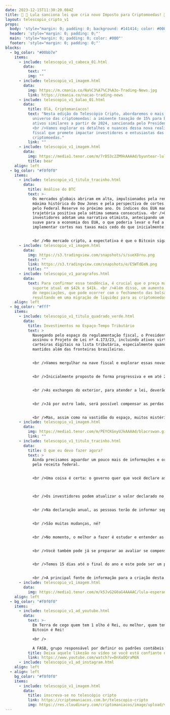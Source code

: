 ```yaml
---
date: 2023-12-15T11:30:20.084Z
title: 💢 💢 Lula sanciona lei que cria novo Imposto para Criptomoedas! 💢 💢
layout: telescopio_cripto_v1
props:
  body: 'style="margin: 0; padding: 0; background: #141414; color: #000"'
  header: 'style="margin: 0; padding: 0;"'
  main: 'style="margin: 0; padding: 0; color: #000"'
  footer: 'style="margin: 0; padding: 0;"'
blocks:
  - bg_color: "#00bb7e"
    items:
      - include: telescopio_v1_cabeca_01.html
        data:
          text: ""
          img: ""
      - include: telescopio_v1_imagem.html
        data:
          img: https://m.cmania.co/Na%C3%A7%C3%A3o-Trading-News.jpg
          link: https://cmania.co/nacao-trading-news
      - include: telescopio_v1_balao_01.html
        data:
          title: Olá, Criptomaníacos!
          text: "Nesta edição do Telescópio Cripto, abordaremos o mais recente marco no
            universo das criptomoedas: a iminente taxação de 15% para Bitcoin e
            ativos similares a partir de 2024, sancionada pelo Presidente Lula.
            <br />Vamos explorar os detalhes e nuances dessa nova realidade
            fiscal que promete impactar investidores e entusiastas das
            criptomoedas."
          link: ""
      - include: telescopio_v1_imagem.html
        data:
          img: https://media1.tenor.com/m/7rD53c2ZM9kAAAAd/byuntear-lula.gif
          title: bear
    align: left
  - bg_color: "#f0f0f0"
    items:
      - include: telescopio_v1_titulo_tracinho.html
        data:
          title: Análise do BTC
          text: >-
            Os mercados globais abriram em alta, impulsionados pela renovada
            máxima histórica do Dow Jones e pela perspectiva de cortes de juros
            pelo Federal Reserve no próximo ano. Os índices dos EUA mantêm uma
            trajetória positiva pela sétima semana consecutiva. <br />Os
            investidores adotam uma narrativa otimista, antecipando um pouso
            suave para a economia dos EUA, o que poderia levar o Fed a
            implementar cortes nas taxas mais cedo do que inicialmente previsto.


            <br />No mercado cripto, a expectativa é que o Bitcoin siga os passos das bolsas americanas, mantendo sua movimentação de alta. Desde a última edição, o BTC conseguiu romper o nível de gatilho, abrindo a possibilidade de um movimento ascendente aos os $46k, $48k e até $50k.
      - include: telescopio_v1_imagem.html
        data:
          img: https://s3.tradingview.com/snapshots/s/sueX8rnu.png
          text: ""
          link: https://s3.tradingview.com/snapshots/e/E5WTdEeN.png
          title: ""
      - include: telescopio_v1_paragrafos.html
        data:
          text: Para confirmar essa tendência, é crucial que o preço mantenha o nível de
            suporte atual em $42k e $41k. <br />Além disso, um aumento no volume
            de negociações, que pode ocorrer com o fechamento das bolsas,
            resultando em uma migração de liquidez para as criptomoedas.
    align: left
  - bg_color: "#fff"
    items:
      - include: telescopio_v1_titulo_quadrado_verde.html
        data:
          title: Investimentos no Espaço-Tempo Tributário
          text: >
            Navegando pelo espaço da regulamentação fiscal, o Presidente Lula
            assinou o Projeto de Lei nº 4.173/23, incluindo ativos virtuais e
            carteiras digitais na lista tributária, especialmente quando
            mantidos além das fronteiras brasileiras.


            <br />Vamos mergulhar na nave fiscal e explorar essas novas fronteiras tributárias.


            <br />Inicialmente proposto de forma progressiva e em até 22,5%, o texto sancionado final estipulou uma tributação de 15%, no momento da alienação do ativo, ou seja, na venda.


            <br />As exchanges do exterior, para atender a lei, deverão reportar ao governo as movimentações dos clientes brasileiros.


            <br />Já por outro lado, será possível compensar as perdas nas operações com criptoativos, o que é um pequeno alívio na constelação tributária! 


            <br />Mas, assim como na vastidão do espaço, muitos mistérios pairam. A Receita Federal tem o papel de fornecer as diretrizes sobre a tributação e regulamentação dos ativos virtuais e das carteiras digitais. Estamos na expectativa para decifrar esses enigmas fiscais!
      - include: telescopio_v1_imagem.html
        data:
          img: https://media1.tenor.com/m/PEYCKGnyUJkAAAAd/blacrswan.gif
          link: ""
      - include: telescopio_v1_titulo_tracinho.html
        data:
          title: O que eu devo fazer agora?
          text: >
            Ainda precisamos aguardar um pouco mais de informações e orientações
            pela receita federal.


            <br />Uma coisa é certa: o governo quer que você declare as criptomoedas que estão em exchange no exterior. O mesmo se aplica às moedas digitais que você mantém em sua wallet pessoal.



            <br />Os investidores podem atualizar o valor declarado no IR de seus ativos no exterior, como criptomoedas, para refletir o valor de mercado em 31 de dezembro de 2023. Assim, será tributado a 8% sobre a diferença entre o custo original e o valor atual. Contudo, essa atualização é opcional e requer requisitos específicos.


            <br />Na declaração anual, as pessoas terão de informar separadamente seus ganhos com criptomoedas. Além disso, os rendimentos não serão mais tributados mensalmente.


            <br />São muitas mudanças, né?


            <br />No momento, o melhor a fazer é estudar e entender as possíveis mudanças, que serão melhor instruídas pela Receita Federal quando o preenchimento da declaração anual chegar.


            <br />Você também pode já se preparar ao avaliar se compensa ter, na virada do ano fiscal, ativos em exchanges estrangeiras que podem ser forçadas a reportar os dados dos clientes brasileiros.


            <br />Temos 15 dias até o final do ano e este pode ser um prazo importante para tomar decisões que irão refletir como o governo enxergará e terá acesso aos seus dados e precioso dinheirinho digital, certo?


            <br />A principal fonte de informação para a criação desta edição foi o texto de Ana Paula Rabello e Gabriel Rother Candido para o portal Livecoins.
      - include: telescopio_v1_imagem.html
        data:
          img: https://media1.tenor.com/m/k5JvG2G0aG4AAAAC/lula-esperanca.gif
    align: left
  - bg_color: "#f0f0f0"
    items:
      - include: telescopio_v1_ad_youtube.html
        data:
          text: >-
            Em Terra de cego quem tem 1 olho é Rei, ou melhor, quem tem 1
            Bitcoin é Rei! 

            <br />

            A FASB, grupo responsável por definir os padrões contábeis nos EUA, anunciou novas regras que exigirão que empresas contabilizem criptomoedas como o Bitcoin pelo valor justo. As regras devem entrar em vigor em 15 de dezembro de 2024.
          title: Deixa aquele likezão no vídeo se você está confiante no BTC!
          link: https://www.youtube.com/watch?v=DnXaOQraMdA
      - include: telescopio_v1_ad_instagram.html
    align: left
  - align: left
    bg_color: "#f0f0f0"
    items:
      - include: telescopio_v1_imagem.html
        data:
          title: inscreva-se no telescópio cripto
          link: https://criptomaniacos.com.br/telescopio-cripto
          img: https://res.cloudinary.com/criptomaniacos/image/upload/v1662133224/telescopio/inscreva-se-telescopio.png
---
```

